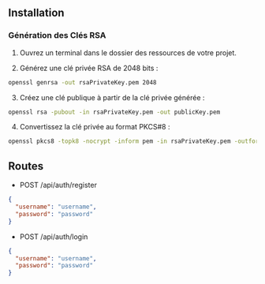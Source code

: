 ## Installation

### Génération des Clés RSA

1. Ouvrez un terminal dans le dossier des ressources de votre projet.

2. Générez une clé privée RSA de 2048 bits :

```bash
openssl genrsa -out rsaPrivateKey.pem 2048
```

3. Créez une clé publique à partir de la clé privée générée :
```bash
openssl rsa -pubout -in rsaPrivateKey.pem -out publicKey.pem
```

4. Convertissez la clé privée au format PKCS#8 :
```bash
openssl pkcs8 -topk8 -nocrypt -inform pem -in rsaPrivateKey.pem -outform
```


## Routes 

- POST /api/auth/register
```json
{
  "username": "username",
  "password": "password"
}
```

- POST /api/auth/login
```json
{
  "username": "username",
  "password": "password"
}
```
